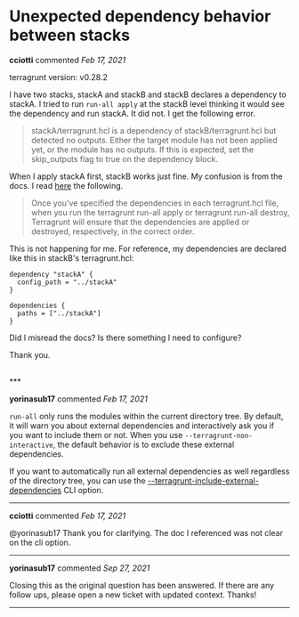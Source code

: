 # Unexpected dependency behavior between stacks

**cciotti** commented *Feb 17, 2021*

terragrunt version: v0.28.2

I have two stacks, stackA and stackB and stackB declares a dependency to stackA. I tried to run `run-all apply` at the stackB level thinking it would see the dependency and run stackA. It did not. I get the following error.

> stackA/terragrunt.hcl is a dependency of stackB/terragrunt.hcl but detected no outputs. Either the target module has not been applied yet, or the module has no outputs. If this is expected, set the skip_outputs flag to true on the dependency block.

When I apply stackA first, stackB works just fine. My confusion is from the docs. I read [here](https://terragrunt.gruntwork.io/docs/features/execute-terraform-commands-on-multiple-modules-at-once/#dependencies-between-modules) the following.

> Once you’ve specified the dependencies in each terragrunt.hcl file, when you run the terragrunt run-all apply or terragrunt run-all destroy, Terragrunt will ensure that the dependencies are applied or destroyed, respectively, in the correct order. 

This is not happening for me. For reference, my dependencies are declared like this in stackB's terragrunt.hcl:

```
dependency "stackA" {
  config_path = "../stackA"
}

dependencies {
  paths = ["../stackA"]
}
```

Did I misread the docs? Is there something I need to configure?

Thank you.

<br />
***


**yorinasub17** commented *Feb 17, 2021*

`run-all` only runs the modules within the current directory tree. By default, it will warn you about external dependencies and interactively ask you if you want to include them or not. When you use `--terragrunt-non-interactive`, the default behavior is to exclude these external dependencies.

If you want to automatically run all external dependencies as well regardless of the directory tree, you can use the [--terragrunt-include-external-dependencies](https://terragrunt.gruntwork.io/docs/reference/cli-options/#terragrunt-include-external-dependencies) CLI option.
***

**cciotti** commented *Feb 17, 2021*

@yorinasub17 Thank you for clarifying. The doc I referenced was not clear on the cli option. 
***

**yorinasub17** commented *Sep 27, 2021*

Closing this as the original question has been answered. If there are any follow ups, please open a new ticket with updated context. Thanks!
***

